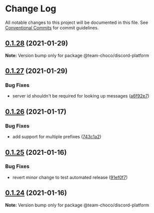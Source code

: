 # Change Log

All notable changes to this project will be documented in this file.
See [Conventional Commits](https://conventionalcommits.org) for commit guidelines.

## [0.1.28](https://github.com/team-choco/core/compare/v0.1.27...v0.1.28) (2021-01-29)

**Note:** Version bump only for package @team-choco/discord-platform





## [0.1.27](https://github.com/team-choco/core/compare/v0.1.26...v0.1.27) (2021-01-29)


### Bug Fixes

* server id shouldn't be required for looking up messages ([a6f92e7](https://github.com/team-choco/core/commit/a6f92e724d836b06ee8e5bc8408f1dde563cfef3))





## [0.1.26](https://github.com/team-choco/core/compare/v0.1.25...v0.1.26) (2021-01-17)


### Bug Fixes

* add support for multiple prefixes ([743c1a2](https://github.com/team-choco/core/commit/743c1a2563b9b56d190fc0756b19958b07fa772e))





## [0.1.25](https://github.com/team-choco/core/compare/v0.1.24...v0.1.25) (2021-01-16)


### Bug Fixes

* revert minor change to test automated release ([91ef0f7](https://github.com/team-choco/core/commit/91ef0f736f1f09a652289662b84694ad66ed24dd))





## [0.1.24](https://github.com/team-choco/core/compare/v0.1.23...v0.1.24) (2021-01-16)

**Note:** Version bump only for package @team-choco/discord-platform
